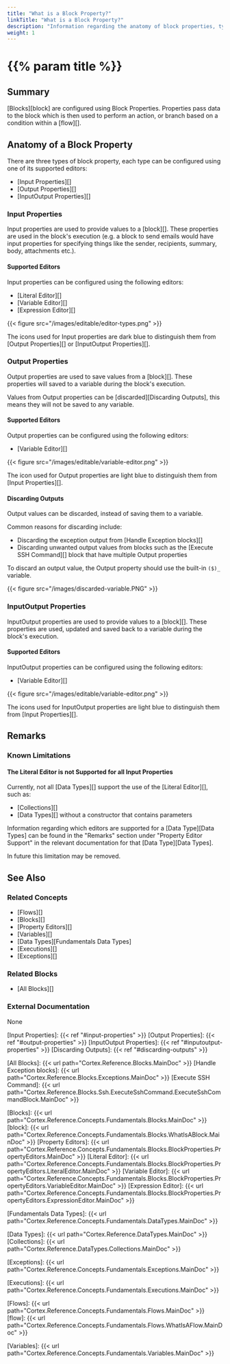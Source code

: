 ```yaml
---
title: "What is a Block Property?"
linkTitle: "What is a Block Property?"
description: "Information regarding the anatomy of block properties, types of property and their appearance, and configuring properties using the available property editors."
weight: 1
---
```


# {{% param title %}}

## Summary

[Blocks][block] are configured using Block Properties. Properties pass data to the block which is then used to perform an action, or branch based on a condition within a [flow][].

## Anatomy of a Block Property

There are three types of block property, each type can be configured using one of its supported editors:

- [Input Properties][]
- [Output Properties][]
- [InputOutput Properties][]

### Input Properties

Input properties are used to provide values to a [block][]. These properties are used in the block's execution (e.g. a block to send emails would have input properties for specifying things like the sender, recipients, summary, body, attachments etc.).

#### Supported Editors

Input properties can be configured using the following editors:

- [Literal Editor][]
- [Variable Editor][]
- [Expression Editor][]

{{< figure src="/images/editable/editor-types.png" >}}

The icons used for Input properties are dark blue to distinguish them from [Output Properties][] or [InputOutput Properties][].

### Output Properties

Output properties are used to save values from a [block][]. These properties will saved to a variable during the block's execution.

Values from Output properties can be [discarded][Discarding Outputs], this means they will not be saved to any variable.

#### Supported Editors

Output properties can be configured using the following editors:

- [Variable Editor][]

{{< figure src="/images/editable/variable-editor.png" >}}

The icon used for Output properties are light blue to distinguish them from [Input Properties][].

#### Discarding Outputs

Output values can be discarded, instead of saving them to a variable.

Common reasons for discarding include:

- Discarding the exception output from [Handle Exception blocks][]
- Discarding unwanted output values from blocks such as the [Execute SSH Command][] block that have multiple Output properties

To discard an output value, the Output property should use the built-in `($)_` variable.

{{< figure src="/images/discarded-variable.PNG" >}}

### InputOutput Properties

InputOutput properties are used to provide values to a [block][]. These properties are used, updated and saved back to a variable during the block's execution.

#### Supported Editors

InputOutput properties can be configured using the following editors:

- [Variable Editor][]

{{< figure src="/images/editable/variable-editor.png" >}}

The icons used for InputOutput properties are light blue to distinguish them from [Input Properties][].

## Remarks

### Known Limitations

#### The Literal Editor is not Supported for all Input Properties

Currently, not all [Data Types][] support the use of the [Literal Editor][], such as:

- [Collections][]
- [Data Types][] without a constructor that contains parameters

Information regarding which editors are supported for a [Data Type][Data Types] can be found in the "Remarks" section under "Property Editor Support" in the relevant documentation for that [Data Type][Data Types].

In future this limitation may be removed.

## See Also

### Related Concepts

- [Flows][]
- [Blocks][]
- [Property Editors][]
- [Variables][]
- [Data Types][Fundamentals Data Types]
- [Executions][]
- [Exceptions][]

### Related Blocks

- [All Blocks][]

### External Documentation

None

[Input Properties]: {{< ref "#input-properties" >}}
[Output Properties]: {{< ref "#output-properties" >}}
[InputOutput Properties]: {{< ref "#inputoutput-properties" >}}
[Discarding Outputs]: {{< ref "#discarding-outputs" >}}

[All Blocks]: {{< url path="Cortex.Reference.Blocks.MainDoc" >}}
[Handle Exception blocks]: {{< url path="Cortex.Reference.Blocks.Exceptions.MainDoc" >}}
[Execute SSH Command]: {{< url path="Cortex.Reference.Blocks.Ssh.ExecuteSshCommand.ExecuteSshCommandBlock.MainDoc" >}}

[Blocks]: {{< url path="Cortex.Reference.Concepts.Fundamentals.Blocks.MainDoc" >}}
[block]: {{< url path="Cortex.Reference.Concepts.Fundamentals.Blocks.WhatIsABlock.MainDoc" >}}
[Property Editors]: {{< url path="Cortex.Reference.Concepts.Fundamentals.Blocks.BlockProperties.PropertyEditors.MainDoc" >}}
[Literal Editor]: {{< url path="Cortex.Reference.Concepts.Fundamentals.Blocks.BlockProperties.PropertyEditors.LiteralEditor.MainDoc" >}}
[Variable Editor]: {{< url path="Cortex.Reference.Concepts.Fundamentals.Blocks.BlockProperties.PropertyEditors.VariableEditor.MainDoc" >}}
[Expression Editor]: {{< url path="Cortex.Reference.Concepts.Fundamentals.Blocks.BlockProperties.PropertyEditors.ExpressionEditor.MainDoc" >}}

[Fundamentals Data Types]: {{< url path="Cortex.Reference.Concepts.Fundamentals.DataTypes.MainDoc" >}}

[Data Types]: {{< url path="Cortex.Reference.DataTypes.MainDoc" >}}
[Collections]: {{< url path="Cortex.Reference.DataTypes.Collections.MainDoc" >}}

[Exceptions]: {{< url path="Cortex.Reference.Concepts.Fundamentals.Exceptions.MainDoc" >}}

[Executions]: {{< url path="Cortex.Reference.Concepts.Fundamentals.Executions.MainDoc" >}}

[Flows]: {{< url path="Cortex.Reference.Concepts.Fundamentals.Flows.MainDoc" >}}
[flow]: {{< url path="Cortex.Reference.Concepts.Fundamentals.Flows.WhatIsAFlow.MainDoc" >}}

[Variables]: {{< url path="Cortex.Reference.Concepts.Fundamentals.Variables.MainDoc" >}}
